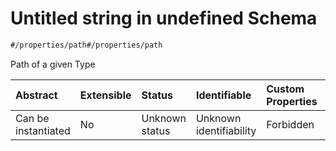 # Untitled string in undefined Schema

```txt
#/properties/path#/properties/path
```

Path of a given Type

| Abstract            | Extensible | Status         | Identifiable            | Custom Properties | Additional Properties | Access Restrictions | Defined In                                                                       |
| :------------------ | :--------- | :------------- | :---------------------- | :---------------- | :-------------------- | :------------------ | :------------------------------------------------------------------------------- |
| Can be instantiated | No         | Unknown status | Unknown identifiability | Forbidden         | Allowed               | none                | [type-ref.json*](../../../../ocf-spec/0.0.1/schema/common/type-ref.json "open original schema") |
